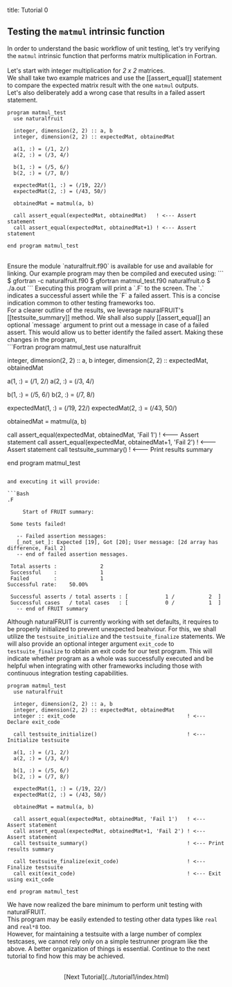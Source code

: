 title: Tutorial 0

## Testing the `matmul` intrinsic function
In order to understand the basic workflow of unit testing, let's try verifying the `matmul` intrinsic function that performs matrix multiplication in Fortran.</br></br>
Let's start with integer multiplication for *2 x 2* matrices.</br>
We shall take two example matrices and use the [[assert_equal]] statement to compare the expected matrix result with the one `matmul` outputs.</br>
Let's also deliberately add a wrong case that results in a failed assert statement.</br>
```Fortran
program matmul_test
  use naturalfruit

  integer, dimension(2, 2) :: a, b
  integer, dimension(2, 2) :: expectedMat, obtainedMat

  a(1, :) = (/1, 2/)
  a(2, :) = (/3, 4/)

  b(1, :) = (/5, 6/)
  b(2, :) = (/7, 8/)

  expectedMat(1, :) = (/19, 22/)
  expectedMat(2, :) = (/43, 50/)

  obtainedMat = matmul(a, b)

  call assert_equal(expectedMat, obtainedMat)   ! <--- Assert statement
  call assert_equal(expectedMat, obtainedMat+1) ! <--- Assert statement

end program matmul_test
```
</br>
Ensure the module `naturalfruit.f90` is available for use and available for linking. Our example program may then be compiled and executed using:
```
$ gfortran -c naturalfruit.f90
$ gfortran matmul_test.f90 naturalfruit.o
$ ./a.out
```
Executing this program will print a `.F` to the screen. The `.` indicates a successful assert while the `F` a failed assert. This is a concise indication common to other testing frameworks too. </br>
For a clearer outline of the results, we leverage nauralFRUIT's [[testsuite_summary]] method. We shall also supply [[assert_equal]] an optional `message` argument to print out a message in case of a failed assert. This would allow us to better identify the failed assert.
Making these changes in the program, </br>
```Fortran
program matmul_test
  use naturalfruit

  integer, dimension(2, 2) :: a, b
  integer, dimension(2, 2) :: expectedMat, obtainedMat

  a(1, :) = (/1, 2/)
  a(2, :) = (/3, 4/)

  b(1, :) = (/5, 6/)
  b(2, :) = (/7, 8/)

  expectedMat(1, :) = (/19, 22/)
  expectedMat(2, :) = (/43, 50/)

  obtainedMat = matmul(a, b)

  call assert_equal(expectedMat, obtainedMat, 'Fail 1')   ! <--- Assert statement
  call assert_equal(expectedMat, obtainedMat+1, 'Fail 2') ! <--- Assert statement
  call testsuite_summary()                                ! <--- Print results summary

end program matmul_test
```

and executing it will provide:

```Bash
.F

     Start of FRUIT summary:

 Some tests failed!

   -- Failed assertion messages:
   [_not_set_]: Expected [19], Got [20]; User message: [2d array has difference, Fail 2]
   -- end of failed assertion messages.

 Total asserts :              2
 Successful    :              1
 Failed        :              1
Successful rate:    50.00%

 Successful asserts / total asserts : [            1 /           2  ]
 Successful cases   / total cases   : [            0 /           1  ]
   -- end of FRUIT summary

```
Although naturalFRUIT is currently working with set defaults, it requires to be properly initialized to prevent unexpected beahviour. For this, we shall utilize the `testsuite_initialize` and the `testsuite_finalize` statements. We will also provide an optional integer argument `exit_code` to `testsuite_finalize` to obtain an exit code for our test program. This will indicate whether program as a whole was successfully executed and be helpful when integrating with other frameworks including those with continuous integration testing capabilities.

```Fortran
program matmul_test
  use naturalfruit

  integer, dimension(2, 2) :: a, b
  integer, dimension(2, 2) :: expectedMat, obtainedMat
  integer :: exit_code                                    ! <--- Declare exit_code

  call testsuite_initialize()                             ! <--- Initialize testsuite

  a(1, :) = (/1, 2/)
  a(2, :) = (/3, 4/)

  b(1, :) = (/5, 6/)
  b(2, :) = (/7, 8/)

  expectedMat(1, :) = (/19, 22/)
  expectedMat(2, :) = (/43, 50/)

  obtainedMat = matmul(a, b)

  call assert_equal(expectedMat, obtainedMat, 'Fail 1')   ! <--- Assert statement
  call assert_equal(expectedMat, obtainedMat+1, 'Fail 2') ! <--- Assert statement
  call testsuite_summary()                                ! <--- Print results summary

  call testsuite_finalize(exit_code)                      ! <--- Finalize testsuite
  call exit(exit_code)                                    ! <--- Exit using exit_code

end program matmul_test
```
We have now realized the bare minimum to perform unit testing with naturalFRUIT. </br>
This program may be easily extended to testing  other data types like `real` and `real*8` too. </br>
However, for maintaining a testsuite with a large number of complex testcases, we cannot rely only on a simple testrunner program like the above. A better organization of things is essential. Continue to the next tutorial to find how this may be achieved.</br></br>
<center>[Next Tutorial](../tutorial1/index.html)</center>
